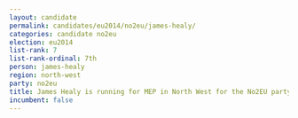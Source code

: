 ```yaml
---
layout: candidate
permalink: candidates/eu2014/no2eu/james-healy/
categories: candidate no2eu
election: eu2014
list-rank: 7
list-rank-ordinal: 7th
person: james-healy
region: north-west
party: no2eu
title: James Healy is running for MEP in North West for the No2EU party
incumbent: false
---
```

